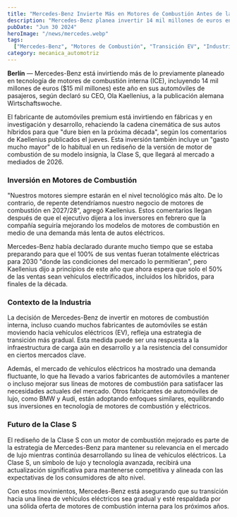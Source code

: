 ```yaml
---
title: "Mercedes-Benz Invierte Más en Motores de Combustión Antes de la Transición a EV"
description: "Mercedes-Benz planea invertir 14 mil millones de euros en tecnología de motores de combustión este año, preparando su línea de autos híbridos y mejorando su Clase S."
pubDate: "Jun 30 2024"
heroImage: "/news/mercedes.webp"
tags:
  ["Mercedes-Benz", "Motores de Combustión", "Transición EV", "Industria Automotriz"]
category: mecanica_automotriz
---
```


**Berlín** — Mercedes-Benz está invirtiendo más de lo previamente planeado en tecnología de motores de combustión interna (ICE), incluyendo 14 mil millones de euros ($15 mil millones) este año en sus automóviles de pasajeros, según declaró su CEO, Ola Kaellenius, a la publicación alemana Wirtschaftswoche.

El fabricante de automóviles premium está invirtiendo en fábricas y en investigación y desarrollo, rehaciendo la cadena cinemática de sus autos híbridos para que "dure bien en la próxima década", según los comentarios de Kaellenius publicados el jueves. Esta inversión también incluye un "gasto mucho mayor" de lo habitual en un rediseño de la versión de motor de combustión de su modelo insignia, la Clase S, que llegará al mercado a mediados de 2026.

### Inversión en Motores de Combustión

"Nuestros motores siempre estarán en el nivel tecnológico más alto. De lo contrario, de repente detendríamos nuestro negocio de motores de combustión en 2027/28", agregó Kaellenius. Estos comentarios llegan después de que el ejecutivo dijera a los inversores en febrero que la compañía seguiría mejorando los modelos de motores de combustión en medio de una demanda más lenta de autos eléctricos.

Mercedes-Benz había declarado durante mucho tiempo que se estaba preparando para que el 100% de sus ventas fueran totalmente eléctricas para 2030 "donde las condiciones del mercado lo permitieran", pero Kaellenius dijo a principios de este año que ahora espera que solo el 50% de las ventas sean vehículos electrificados, incluidos los híbridos, para finales de la década.

### Contexto de la Industria

La decisión de Mercedes-Benz de invertir en motores de combustión interna, incluso cuando muchos fabricantes de automóviles se están moviendo hacia vehículos eléctricos (EV), refleja una estrategia de transición más gradual. Esta medida puede ser una respuesta a la infraestructura de carga aún en desarrollo y a la resistencia del consumidor en ciertos mercados clave.

Además, el mercado de vehículos eléctricos ha mostrado una demanda fluctuante, lo que ha llevado a varios fabricantes de automóviles a mantener o incluso mejorar sus líneas de motores de combustión para satisfacer las necesidades actuales del mercado. Otros fabricantes de automóviles de lujo, como BMW y Audi, están adoptando enfoques similares, equilibrando sus inversiones en tecnología de motores de combustión y eléctricos.

### Futuro de la Clase S

El rediseño de la Clase S con un motor de combustión mejorado es parte de la estrategia de Mercedes-Benz para mantener su relevancia en el mercado de lujo mientras continúa desarrollando su línea de vehículos eléctricos. La Clase S, un símbolo de lujo y tecnología avanzada, recibirá una actualización significativa para mantenerse competitiva y alineada con las expectativas de los consumidores de alto nivel.

Con estos movimientos, Mercedes-Benz está asegurando que su transición hacia una línea de vehículos eléctricos sea gradual y esté respaldada por una sólida oferta de motores de combustión interna para los próximos años.